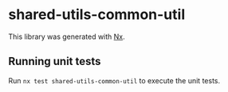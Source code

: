 # shared-utils-common-util

This library was generated with [Nx](https://nx.dev).

## Running unit tests

Run `nx test shared-utils-common-util` to execute the unit tests.
